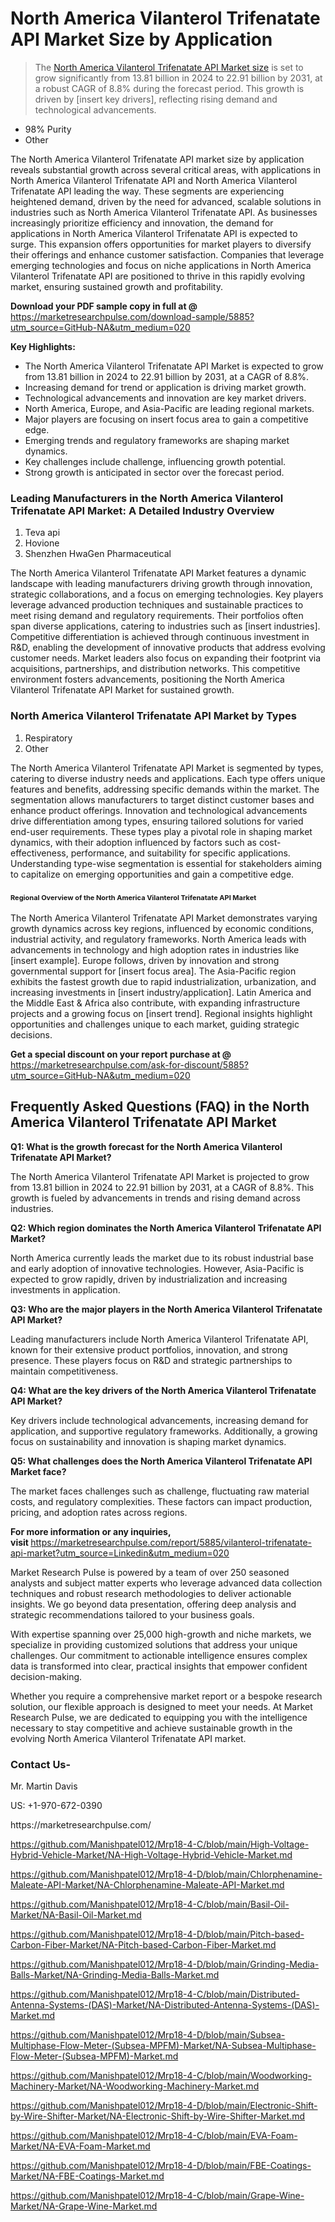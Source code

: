<h1>North America Vilanterol Trifenatate API Market&nbsp;Size by Application</h1><blockquote><p>The <a href="https://marketresearchpulse.com/download-sample/5885?utm_source=GitHub-NA&amp;utm_medium=020">North America Vilanterol Trifenatate API Market size</a> is set to grow significantly from 13.81 billion in 2024 to 22.91 billion by 2031, at a robust CAGR of 8.8% during the forecast period. This growth is driven by [insert key drivers], reflecting rising demand and technological advancements.</p></blockquote><ul><li>98% Purity<li> Other</li></ul><p>The North America Vilanterol Trifenatate API market size by application reveals substantial growth across several critical areas, with applications in North America Vilanterol Trifenatate API and North America Vilanterol Trifenatate API leading the way. These segments are experiencing heightened demand, driven by the need for advanced, scalable solutions in industries such as North America Vilanterol Trifenatate API. As businesses increasingly prioritize efficiency and innovation, the demand for applications in North America Vilanterol Trifenatate API is expected to surge. This expansion offers opportunities for market players to diversify their offerings and enhance customer satisfaction. Companies that leverage emerging technologies and focus on niche applications in North America Vilanterol Trifenatate API are positioned to thrive in this rapidly evolving market, ensuring sustained growth and profitability.</p><p><strong>Download your PDF sample copy in full at @ </strong><a href="https://marketresearchpulse.com/download-sample/5885?utm_source=GitHub-NA&amp;utm_medium=020">https://marketresearchpulse.com/download-sample/5885?utm_source=GitHub-NA&amp;utm_medium=020</a></p><p><strong>Key Highlights: </strong></p><ul><li>The North America Vilanterol Trifenatate API Market is expected to grow from 13.81 billion in 2024 to 22.91 billion by 2031, at a CAGR of 8.8%.</li><li>Increasing demand for trend or application is driving market growth.</li><li>Technological advancements and innovation are key market drivers.</li><li>North America, Europe, and Asia-Pacific are leading regional markets.</li><li>Major players are focusing on insert focus area to gain a competitive edge.</li><li>Emerging trends and regulatory frameworks are shaping market dynamics.</li><li>Key challenges include challenge, influencing growth potential.</li><li>Strong growth is anticipated in sector over the forecast period.</li></ul><h3>Leading Manufacturers in the North America Vilanterol Trifenatate API Market: A Detailed Industry Overview</h3><ol><li>Teva api</li><li>Hovione</li><li>Shenzhen HwaGen Pharmaceutical</li></ol><div class="flex max-w-full flex-col flex-grow"><div class="min-h-8 text-message flex w-full flex-col items-end gap-2 whitespace-normal break-words [.text-message+&amp;]:mt-5" dir="auto" data-message-author-role="assistant" data-message-id="fd8432e4-4910-450d-b182-61b7bfb0a01f" data-message-model-slug="gpt-4o"><div class="flex w-full flex-col gap-1 empty:hidden first:pt-[3px]"><div class="markdown prose w-full break-words dark:prose-invert light"><p>The North America Vilanterol Trifenatate API Market features a dynamic landscape with leading manufacturers driving growth through innovation, strategic collaborations, and a focus on emerging technologies. Key players leverage advanced production techniques and sustainable practices to meet rising demand and regulatory requirements. Their portfolios often span diverse applications, catering to industries such as [insert industries]. Competitive differentiation is achieved through continuous investment in R&amp;D, enabling the development of innovative products that address evolving customer needs. Market leaders also focus on expanding their footprint via acquisitions, partnerships, and distribution networks. This competitive environment fosters advancements, positioning the North America Vilanterol Trifenatate API Market for sustained growth.</p></div></div></div></div><h3>North America Vilanterol Trifenatate API Market by Types</h3><ol><li>Respiratory<li> Other</li></ol><div class="flex max-w-full flex-col flex-grow"><div class="min-h-8 text-message flex w-full flex-col items-end gap-2 whitespace-normal break-words [.text-message+&amp;]:mt-5" dir="auto" data-message-author-role="assistant" data-message-id="084470be-0bb7-4664-bddf-5156b4f41249" data-message-model-slug="gpt-4o-mini"><div class="flex w-full flex-col gap-1 empty:hidden first:pt-[3px]"><div class="markdown prose w-full break-words dark:prose-invert light"><p>The North America Vilanterol Trifenatate API Market is segmented by types, catering to diverse industry needs and applications. Each type offers unique features and benefits, addressing specific demands within the market. The segmentation allows manufacturers to target distinct customer bases and enhance product offerings. Innovation and technological advancements drive differentiation among types, ensuring tailored solutions for varied end-user requirements. These types play a pivotal role in shaping market dynamics, with their adoption influenced by factors such as cost-effectiveness, performance, and suitability for specific applications. Understanding type-wise segmentation is essential for stakeholders aiming to capitalize on emerging opportunities and gain a competitive edge.</p></div></div></div></div><h3><span style="font-size: 11px;">Regional Overview of the North America Vilanterol Trifenatate API Market</span></h3><div class="flex max-w-full flex-col flex-grow"><div class="min-h-8 text-message flex w-full flex-col items-end gap-2 whitespace-normal break-words [.text-message+&amp;]:mt-5" dir="auto" data-message-author-role="assistant" data-message-id="e9038762-ce64-4e30-91c9-9bd413514231" data-message-model-slug="gpt-4o-mini"><div class="flex w-full flex-col gap-1 empty:hidden first:pt-[3px]"><div class="markdown prose w-full break-words dark:prose-invert light"><p>The North America Vilanterol Trifenatate API Market demonstrates varying growth dynamics across key regions, influenced by economic conditions, industrial activity, and regulatory frameworks. North America leads with advancements in technology and high adoption rates in industries like [insert example]. Europe follows, driven by innovation and strong governmental support for [insert focus area]. The Asia-Pacific region exhibits the fastest growth due to rapid industrialization, urbanization, and increasing investments in [insert industry/application]. Latin America and the Middle East &amp; Africa also contribute, with expanding infrastructure projects and a growing focus on [insert trend]. Regional insights highlight opportunities and challenges unique to each market, guiding strategic decisions.</p></div></div></div></div><p><strong>Get a special discount on your report purchase at @ </strong><a href="https://marketresearchpulse.com/ask-for-discount/5885?utm_source=GitHub-NA&amp;utm_medium=020">https://marketresearchpulse.com/ask-for-discount/5885?utm_source=GitHub-NA&amp;utm_medium=020</a></p><h2>Frequently Asked Questions (FAQ) in the North America Vilanterol Trifenatate API Market</h2><p><strong>Q1: What is the growth forecast for the North America Vilanterol Trifenatate API Market?</strong></p><p>The North America Vilanterol Trifenatate API Market is projected to grow from 13.81 billion in 2024 to 22.91 billion by 2031, at a CAGR of 8.8%. This growth is fueled by advancements in trends and rising demand across industries.</p><p><strong>Q2: Which region dominates the North America Vilanterol Trifenatate API Market?</strong></p><p>North America currently leads the market due to its robust industrial base and early adoption of innovative technologies. However, Asia-Pacific is expected to grow rapidly, driven by industrialization and increasing investments in application.</p><p><strong>Q3: Who are the major players in the North America Vilanterol Trifenatate API Market?</strong></p><p>Leading manufacturers include North America Vilanterol Trifenatate API, known for their extensive product portfolios, innovation, and strong presence. These players focus on R&amp;D and strategic partnerships to maintain competitiveness.</p><p><strong>Q4: What are the key drivers of the North America Vilanterol Trifenatate API Market?</strong></p><p>Key drivers include technological advancements, increasing demand for application, and supportive regulatory frameworks. Additionally, a growing focus on sustainability and innovation is shaping market dynamics.</p><p><strong>Q5: What challenges does the North America Vilanterol Trifenatate API Market face?</strong></p><p>The market faces challenges such as challenge, fluctuating raw material costs, and regulatory complexities. These factors can impact production, pricing, and adoption rates across regions.</p><p><strong>For more information or any inquiries, visit&nbsp;</strong><a href="https://marketresearchpulse.com/report/5885/vilanterol-trifenatate-api-market?utm_source=Linkedin&utm_medium=020">https://marketresearchpulse.com/report/5885/vilanterol-trifenatate-api-market?utm_source=Linkedin&utm_medium=020</a></p><p>Market Research Pulse is powered by a team of over 250 seasoned analysts and subject matter experts who leverage advanced data collection techniques and robust research methodologies to deliver actionable insights. We go beyond data presentation, offering deep analysis and strategic recommendations tailored to your business goals.</p><p>With expertise spanning over 25,000 high-growth and niche markets, we specialize in providing customized solutions that address your unique challenges. Our commitment to actionable intelligence ensures complex data is transformed into clear, practical insights that empower confident decision-making.</p><p>Whether you require a comprehensive market report or a bespoke research solution, our flexible approach is designed to meet your needs. At Market Research Pulse, we are dedicated to equipping you with the intelligence necessary to stay competitive and achieve sustainable growth in the evolving North America Vilanterol Trifenatate API market.</p><h3><strong>Contact Us-</strong></h3><p>Mr. Martin Davis</p><p>US: +1-970-672-0390</p><p>https://marketresearchpulse.com/</p><p><a href="https://github.com/Manishpatel012/Mrp18-4-C/blob/main/High-Voltage-Hybrid-Vehicle-Market/NA-High-Voltage-Hybrid-Vehicle-Market.md">https://github.com/Manishpatel012/Mrp18-4-C/blob/main/High-Voltage-Hybrid-Vehicle-Market/NA-High-Voltage-Hybrid-Vehicle-Market.md</a></p><p><a href="https://github.com/Manishpatel012/Mrp18-4-D/blob/main/Chlorphenamine-Maleate-API-Market/NA-Chlorphenamine-Maleate-API-Market.md">https://github.com/Manishpatel012/Mrp18-4-D/blob/main/Chlorphenamine-Maleate-API-Market/NA-Chlorphenamine-Maleate-API-Market.md</a></p><p><a href="https://github.com/Manishpatel012/Mrp18-4-C/blob/main/Basil-Oil-Market/NA-Basil-Oil-Market.md">https://github.com/Manishpatel012/Mrp18-4-C/blob/main/Basil-Oil-Market/NA-Basil-Oil-Market.md</a></p><p><a href="https://github.com/Manishpatel012/Mrp18-4-D/blob/main/Pitch-based-Carbon-Fiber-Market/NA-Pitch-based-Carbon-Fiber-Market.md">https://github.com/Manishpatel012/Mrp18-4-D/blob/main/Pitch-based-Carbon-Fiber-Market/NA-Pitch-based-Carbon-Fiber-Market.md</a></p><p><a href="https://github.com/Manishpatel012/Mrp18-4-D/blob/main/Grinding-Media-Balls-Market/NA-Grinding-Media-Balls-Market.md">https://github.com/Manishpatel012/Mrp18-4-D/blob/main/Grinding-Media-Balls-Market/NA-Grinding-Media-Balls-Market.md</a></p><p><a href="https://github.com/Manishpatel012/Mrp18-4-C/blob/main/Distributed-Antenna-Systems-(DAS)-Market/NA-Distributed-Antenna-Systems-(DAS)-Market.md">https://github.com/Manishpatel012/Mrp18-4-C/blob/main/Distributed-Antenna-Systems-(DAS)-Market/NA-Distributed-Antenna-Systems-(DAS)-Market.md</a></p><p><a href="https://github.com/Manishpatel012/Mrp18-4-D/blob/main/Subsea-Multiphase-Flow-Meter-(Subsea-MPFM)-Market/NA-Subsea-Multiphase-Flow-Meter-(Subsea-MPFM)-Market.md">https://github.com/Manishpatel012/Mrp18-4-D/blob/main/Subsea-Multiphase-Flow-Meter-(Subsea-MPFM)-Market/NA-Subsea-Multiphase-Flow-Meter-(Subsea-MPFM)-Market.md</a></p><p><a href="https://github.com/Manishpatel012/Mrp18-4-C/blob/main/Woodworking-Machinery-Market/NA-Woodworking-Machinery-Market.md">https://github.com/Manishpatel012/Mrp18-4-C/blob/main/Woodworking-Machinery-Market/NA-Woodworking-Machinery-Market.md</a></p><p><a href="https://github.com/Manishpatel012/Mrp18-4-D/blob/main/Electronic-Shift-by-Wire-Shifter-Market/NA-Electronic-Shift-by-Wire-Shifter-Market.md">https://github.com/Manishpatel012/Mrp18-4-D/blob/main/Electronic-Shift-by-Wire-Shifter-Market/NA-Electronic-Shift-by-Wire-Shifter-Market.md</a></p><p><a href="https://github.com/Manishpatel012/Mrp18-4-C/blob/main/EVA-Foam-Market/NA-EVA-Foam-Market.md">https://github.com/Manishpatel012/Mrp18-4-C/blob/main/EVA-Foam-Market/NA-EVA-Foam-Market.md</a></p><p><a href="https://github.com/Manishpatel012/Mrp18-4-D/blob/main/FBE-Coatings-Market/NA-FBE-Coatings-Market.md">https://github.com/Manishpatel012/Mrp18-4-D/blob/main/FBE-Coatings-Market/NA-FBE-Coatings-Market.md</a></p><p><a href="https://github.com/Manishpatel012/Mrp18-4-C/blob/main/Grape-Wine-Market/NA-Grape-Wine-Market.md">https://github.com/Manishpatel012/Mrp18-4-C/blob/main/Grape-Wine-Market/NA-Grape-Wine-Market.md</a></p>
